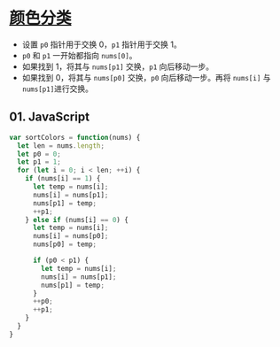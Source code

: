 # [颜色分类](https://leetcode-cn.com/problems/sort-colors/)

- 设置 `p0` 指针用于交换 0，`p1` 指针用于交换 1。
- `p0` 和 `p1` 一开始都指向 `nums[0]`。
- 如果找到 1，将其与 `nums[p1]` 交换，`p1` 向后移动一步。
- 如果找到 0，将其与 `nums[p0]` 交换，`p0` 向后移动一步。再将 `nums[i]` 与 `nums[p1]`进行交换。

## 01. JavaScript
```js
var sortColors = function(nums) {
  let len = nums.length;
  let p0 = 0;
  let p1 = 1;
  for (let i = 0; i < len; ++i) {
    if (nums[i] == 1) {
      let temp = nums[i];
      nums[i] = nums[p1];
      nums[p1] = temp;
      ++p1;
    } else if (nums[i] == 0) {
      let temp = nums[i];
      nums[i] = nums[p0];
      nums[p0] = temp;

      if (p0 < p1) {
        let temp = nums[i];
        nums[i] = nums[p1];
        nums[p1] = temp;
      }
      ++p0;
      ++p1;
    }
  }
}
```

